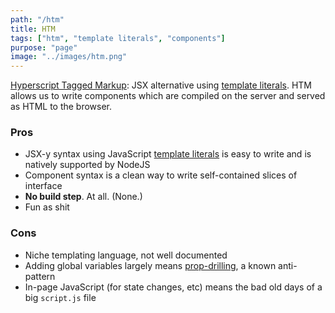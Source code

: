 ```yaml
---
path: "/htm"
title: HTM
tags: ["htm", "template literals", "components"]
purpose: "page"
image: "../images/htm.png"
---
```


[Hyperscript Tagged Markup](https://github.com/developit/htm): JSX alternative using [template literals](https://developer.mozilla.org/en-US/docs/Web/JavaScript/Reference/Template_literals). HTM allows us to write components which are compiled on the server and served as HTML to the browser.

<div class="product">

### Pros

- JSX-y syntax using JavaScript [template literals](https://developer.mozilla.org/en-US/docs/Web/JavaScript/Reference/Template_literals) is easy to write and is natively supported by NodeJS
- Component syntax is a clean way to write self-contained slices of interface
- **No build step**. At all. (None.)
- Fun as shit

### Cons

- Niche templating language, not well documented
- Adding global variables largely means [prop-drilling](https://kentcdodds.com/blog/prop-drilling), a known anti-pattern
- In-page JavaScript (for state changes, etc) means the bad old days of a big `script.js` file

<div>
